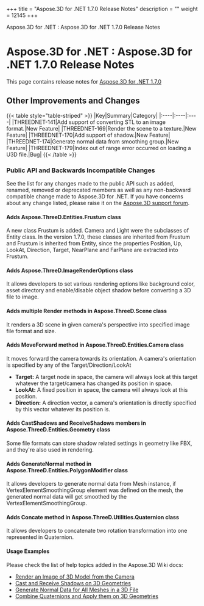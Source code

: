 +++
title = "Aspose.3D for .NET 1.7.0 Release Notes" 
description = "" 
weight = 12145 
+++

Aspose.3D for .NET : Aspose.3D for .NET 1.7.0 Release Notes  

# Aspose.3D for .NET : Aspose.3D for .NET 1.7.0 Release Notes


This page contains release notes for [Aspose.3D for .NET 1.7.0](https://www.nuget.org/packages/Aspose.3D/1.7.0)

## Other Improvements and Changes

{{< table style="table-striped" >}}
|Key|Summary|Category|
|:----|:----|:----|
|THREEDNET-141|Add support of converting STL to an image format.|New Feature|
|THREEDNET-169|Render the scene to a texture.|New Feature|
|THREEDNET-170|Add support of shadow.|New Feature|
|THREEDNET-174|Generate normal data from smoothing group.|New Feature|
|THREEDNET-179|Index out of range error occurred on loading a U3D file.|Bug|
{{< /table >}}

### Public API and Backwards Incompatible Changes

See the list for any changes made to the public API such as added, renamed, removed or deprecated members as well as any non-backward compatible change made to Aspose.3D for .NET. If you have concerns about any change listed, please raise it on the [Aspose.3D support forum](http://www.aspose.com/community/forums/aspose.3d-product-family/535/showforum.aspx).

#### Adds Aspose.ThreeD.Entities.Frustum class

A new class Frustum is added. Camera and Light were the subclasses of Entity class. In the version 1.7.0, these classes are inherited from Frustum and Frustum is inherited from Entity, since the properties Position, Up, LookAt, Direction, Target, NearPlane and FarPlane are extracted into Frustum.

#### Adds Aspose.ThreeD.ImageRenderOptions class

It allows developers to set various rendering options like background color, asset directory and enable/disable object shadow before converting a 3D file to image.

#### Adds multiple Render methods in Aspose.ThreeD.Scene class

It renders a 3D scene in given camera's perspective into specified image file format and size.

#### Adds MoveForward method in Aspose.ThreeD.Entities.Camera class

It moves forward the camera towards its orientation. A camera's orientation is specified by any of the Target/Direction/LookAt

*   **Target:** A target node in space, the camera will always look at this target whatever the target/camera has changed its position in space.
*   **LookAt:** A fixed position in space, the camera will always look at this position.
*   **Direction:** A direction vector, a camera's orientation is directly specified by this vector whatever its position is.

#### Adds CastShadows and ReceiveShadows members in Aspose.ThreeD.Entities.Geometry class

Some file formats can store shadow related settings in geometry like FBX, and they're also used in rendering.

#### Adds GenerateNormal method in Aspose.ThreeD.Entities.PolygonModifier class

It allows developers to generate normal data from Mesh instance, if VertexElementSmoothingGroup element was defined on the mesh, the generated normal data will get smoothed by the VertexElementSmoothingGroup.

#### Adds Concate method in Aspose.ThreeD.Utilities.Quaternion class

It allows developers to concatenate two rotation transformation into one represented in Quaternion.

#### Usage Examples

Please check the list of help topics added in the Aspose.3D Wiki docs:

*   [Render an Image of 3D Model from the Camera](http://www.aspose.com/docs/display/3dnet/Render+an+Image+of+3D+Model+from+the+Camera)
*   [Cast and Receive Shadows on 3D Geometries](http://www.aspose.com/docs/display/3dnet/Cast+and+Receive+Shadows+on+3D+Geometries)
*   [Generate Normal Data for All Meshes in a 3D File](http://www.aspose.com/docs/display/3dnet/Generate+Normal+Data+for+All+Meshes+in+a+3D+File)
*   [Combine Quaternions and Apply them on 3D Geometries](http://www.aspose.com/docs/display/3dnet/Combine+Quaternions+and+Apply+them+on+3D+Geometries)

